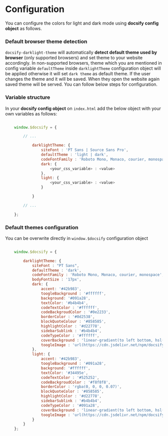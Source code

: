 # Configuration

You can configure the colors for light and dark mode using **docsify config object** as follows.

### Default browser theme detection

`docsify-darklight-theme` will automatically **detect default theme used by browser** (only supported browsers) and set theme to your website accordingly. In non-supported browsers, theme which you are mentioned in config variable `defaultTheme` inside `darklightTheme` configuration object will be applied otherwise it will set `dark theme` as default theme. If the user changes the theme and it will be saved. When they open the website again saved theme will be served. You can follow below steps for configuration.

### Variable structure

In your **docsify config object** on `index.html` add the below object with your own variables as follows:

```js

    window.$docsify = {

        // ...

            darklightTheme: {
                siteFont : 'PT Sans | Source Sans Pro',
                defaultTheme : 'light | dark',
                codeFontFamily : 'Roboto Mono, Monaco, courier, monospace',
                dark: {
                    <your_css_variable> : <value>
                },
                light: {
                    <your_css_variable> : <value>
                }

            }

        // ...

    };

```

### Default themes configuration

You can be overwrite directly in `window.$docsify` configuration object

```js

    window.$docsify = {

        darklightTheme: {
            siteFont : "PT Sans",
            defaultTheme : 'dark',
            codeFontFamily : 'Roboto Mono, Monaco, courier, monospace',
            bodyFontSize : '17px',
            dark: {
                accent: '#42b983',
                toogleBackground : '#ffffff',
                background: '#091a28',
                textColor: '#b4b4b4',
                codeTextColor : '#ffffff',
                codeBackgroudColor : '#0e2233',
                borderColor : '#0d2538',
                blockQuoteColour : '#858585',
                highlightColor : '#d22778',
                sidebarSublink : '#b4b4b4',
                codeTypeColor : '#ffffff',
                coverBackground : 'linear-gradient(to left bottom, hsl(118, 100%, 85%) 0%,hsl(181, 100%, 85%) 100%)',
                toogleImage : 'url(https://cdn.jsdelivr.net/npm/docsify-darklight-theme@latest/icons/sun.svg)'
            },
            light: {
                accent: '#42b983',
                toogleBackground : '#091a28',
                background: '#ffffff',
                textColor: '#34495e',
                codeTextColor : '#525252',
                codeBackgroudColor : '#f8f8f8',
                borderColor : 'rgba(0, 0, 0, 0.07)',
                blockQuoteColor : '#858585',
                highlightColor : '#d22778',
                sidebarSublink : '#b4b4b4',
                codeTypeColor : '#091a28',
                coverBackground : 'linear-gradient(to left bottom, hsl(118, 100%, 85%) 0%,hsl(181, 100%, 85%) 100%)',
                toogleImage : 'url(https://cdn.jsdelivr.net/npm/docsify-darklight-theme@latest/icons/moon.svg)'
            }
        }
    };

```
